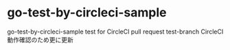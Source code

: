 # go-test-by-circleci-sample
go-test-by-circleci-sample
test for CircleCI pull request
test-branch
CircleCI動作確認のため更に更新
